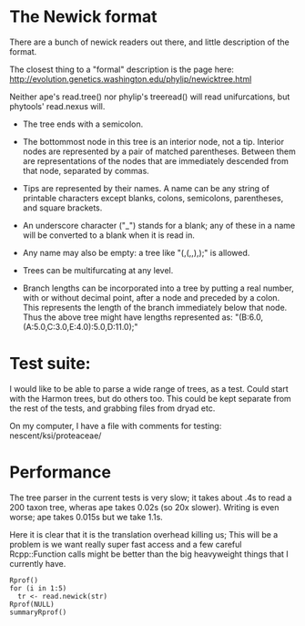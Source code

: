 # The Newick format

There are a bunch of newick readers out there, and little
description of the format.

The closest thing to a "formal" description is the page here:
  http://evolution.genetics.washington.edu/phylip/newicktree.html

Neither ape's read.tree() nor phylip's treeread() will read
unifurcations, but phytools' read.nexus will.

* The tree ends with a semicolon.

* The bottommost node in this tree is an interior node, not a
  tip. Interior nodes are represented by a pair of matched
  parentheses. Between them are representations of the nodes that are
  immediately descended from that node, separated by commas.

* Tips are represented by their names. A name can be any string of
  printable characters except blanks, colons, semicolons, parentheses,
  and square brackets.

* An underscore character ("_") stands for a blank; any of these in a
  name will be converted to a blank when it is read in.

* Any name may also be empty: a tree like "(,(,,),);" is allowed.

* Trees can be multifurcating at any level.

* Branch lengths can be incorporated into a tree by putting a real
  number, with or without decimal point, after a node and preceded by
  a colon.  This represents the length of the branch immediately below
  that node. Thus the above tree might have lengths represented as:
  "(B:6.0,(A:5.0,C:3.0,E:4.0):5.0,D:11.0);"

# Test suite:

I would like to be able to parse a wide range of trees, as a test.
Could start with the Harmon trees, but do others too.  This could be
kept separate from the rest of the tests, and grabbing files from
dryad etc.

On my computer, I have a file with comments for testing:
nescent/ksi/proteaceae/

# Performance

The tree parser in the current tests is very slow; it takes about .4s
to read a 200 taxon tree, wheras ape takes 0.02s (so 20x slower).
Writing is even worse; ape takes 0.015s but we take 1.1s.

Here it is clear that it is the translation overhead killing us;
This will be a problem is we want really super fast access and a
few careful Rcpp::Function calls might be better than the big
heavyweight things that I currently have.

```
Rprof()
for (i in 1:5)
  tr <- read.newick(str)
Rprof(NULL)
summaryRprof()
```
